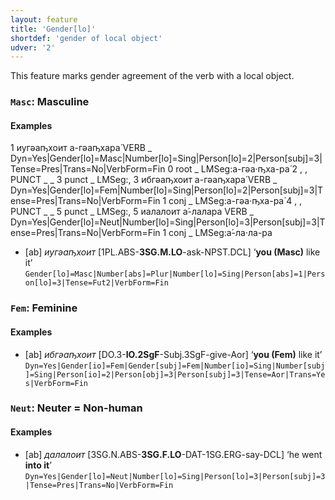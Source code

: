 ```yaml
---
layout: feature
title: 'Gender[lo]'
shortdef: 'gender of local object'
udver: '2'
---
```


This feature marks gender agreement of the verb with a local object.

### <a name="Masc">`Masc`</a>: Masculine

#### Examples


1	иугәаҧхоит	а-гәаҧхара́	VERB	_	Dyn=Yes|Gender[lo]=Masc|Number[lo]=Sing|Person[lo]=2|Person[subj]=3|Tense=Pres|Trans=No|VerbForm=Fin	0	root	_	LMSeg:а-гәа·ҧха-ра́
2	,	,	PUNCT	_	_	3	punct	_	LMSeg:,
3	ибгәаҧхоит	а-гәаҧхара́	VERB	_	Dyn=Yes|Gender[lo]=Fem|Number[lo]=Sing|Person[lo]=2|Person[subj]=3|Tense=Pres|Trans=No|VerbForm=Fin	1	conj	_	LMSeg:а-гәа·ҧха-ра́
4	,	,	PUNCT	_	_	5	punct	_	LMSeg:,
5	иалалоит	а́-лалара	VERB	_	Dyn=Yes|Gender[lo]=Neut|Number[lo]=Sing|Person[lo]=3|Person[subj]=3|Tense=Pres|Trans=No|VerbForm=Fin	1	conj	_	LMSeg:а́-ла·ла-ра


* [ab] _иугәаҧхоит_ [1PL.ABS-<b>3SG.M.LO</b>-ask-NPST.DCL] ‘<b>you (Masc)</b> like it’ `Gender[lo]=Masc|Number[abs]=Plur|Number[lo]=Sing|Person[abs]=1|Person[lo]=3|Tense=Fut2|VerbForm=Fin`

### <a name="Fem">`Fem`</a>: Feminine

#### Examples

* [ab] _ибгәаҧхоит_ [DO.3-<b>IO.2SgF</b>-Subj.3SgF-give-Aor] ‘<b>you (Fem)</b> like it’ `Dyn=Yes|Gender[io]=Fem|Gender[subj]=Fem|Number[io]=Sing|Number[subj]=Sing|Person[io]=2|Person[obj]=3|Person[subj]=3|Tense=Aor|Trans=Yes|VerbForm=Fin`

### <a name="Neut">`Neut`</a>: Neuter = Non-human

#### Examples

* [ab] _далалоит_ [3SG.N.ABS-<b>3SG.F.LO</b>-DAT-1SG.ERG-say-DCL] ‘he went <b>into it</b>’ `Dyn=Yes|Gender[lo]=Neut|Number[lo]=Sing|Person[lo]=3|Person[subj]=3|Tense=Pres|Trans=No|VerbForm=Fin`
